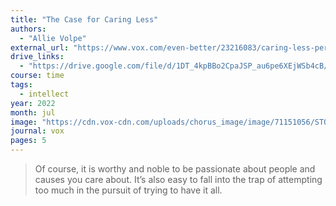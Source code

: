 ```yaml
---
title: "The Case for Caring Less"
authors:
  - "Allie Volpe"
external_url: "https://www.vox.com/even-better/23216083/caring-less-perfectionism-small-stuff"
drive_links:
  - "https://drive.google.com/file/d/1DT_4kpBBo2CpaJSP_au6pe6XEjWSb4cB/view?usp=drivesdk"
course: time
tags:
  - intellect
year: 2022
month: jul
image: "https://cdn.vox-cdn.com/uploads/chorus_image/image/71151056/STORY_5_SET_2.0.png"
journal: vox
pages: 5
---
```


> Of course, it is worthy and noble to be passionate about people and causes you care about. It’s also easy to fall into the trap of attempting too much in the pursuit of trying to have it all.

